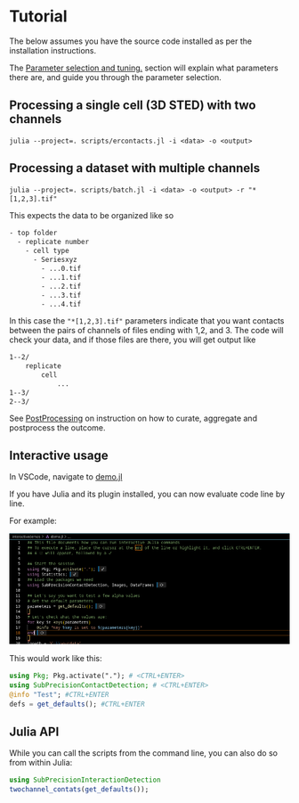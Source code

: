 # Tutorial
The below assumes you have the source code installed as per the installation instructions.

The [Parameter selection and tuning.](@ref) section will explain what parameters there are, and guide you through the parameter selection.

## Processing a single cell (3D STED) with two channels
```
julia --project=. scripts/ercontacts.jl -i <data> -o <output>
```

## Processing a dataset with multiple channels
```
julia --project=. scripts/batch.jl -i <data> -o <output> -r "*[1,2,3].tif"
```
This expects the data to be organized like so
```
- top folder
  - replicate number
    - cell type
      - Seriesxyz 
        - ...0.tif
        - ...1.tif
        - ...2.tif 
        - ...3.tif
        - ...4.tif
```
In this case the `"*[1,2,3].tif"` parameters indicate that you want contacts between the pairs of channels of files ending with 1,2, and 3. 
The code will check your data, and if those files are there, you will get output like

```
1--2/
    replicate 
        cell 
            ...
1--3/
2--3/
```

See [PostProcessing](https://bencardoen.github.io/SubPrecisionContactDetection.jl/dev/postprocessing/) on instruction on how to curate, aggregate and postprocess the outcome.


## Interactive usage
In VSCode, navigate to [demo.jl](https://github.com/bencardoen/SubPrecisionContactDetection.jl/blob/main/interactivedemos/demo.jl)

If you have Julia and its plugin installed, you can now evaluate code line by line.

For example:

![example](./assets/interactive.png)

This would work like this:

```julia
using Pkg; Pkg.activate("."); # <CTRL+ENTER>
using SubPrecisionContactDetection; # <CTRL+ENTER>
@info "Test"; #CTRL+ENTER
defs = get_defaults(); #CTRL+ENTER
```

## Julia API
While you can call the scripts from the command line, you can also do so from within Julia:

```julia
using SubPrecisionInteractionDetection
twochannel_contats(get_defaults());
```
